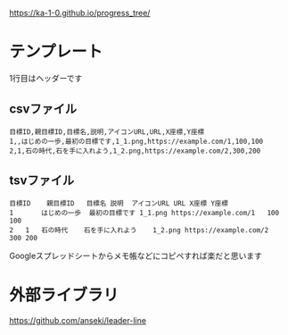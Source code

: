 https://ka-1-0.github.io/progress_tree/
# テンプレート
1行目はヘッダーです
## csvファイル
```csv
目標ID,親目標ID,目標名,説明,アイコンURL,URL,X座標,Y座標
1,,はじめの一歩,最初の目標です,1_1.png,https://example.com/1,100,100
2,1,石の時代,石を手に入れよう,1_2.png,https://example.com/2,300,200
```
## tsvファイル
```tsv
目標ID	親目標ID	目標名	説明	アイコンURL	URL	X座標	Y座標
1		はじめの一歩	最初の目標です	1_1.png	https://example.com/1	100	100
2	1	石の時代	石を手に入れよう	1_2.png	https://example.com/2	300	200
```
Googleスプレッドシートからメモ帳などにコピペすれば楽だと思います

# 外部ライブラリ
https://github.com/anseki/leader-line

